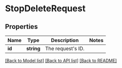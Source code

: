 # StopDeleteRequest

## Properties
Name | Type | Description | Notes
------------ | ------------- | ------------- | -------------
**id** | **string** | The request&#x27;s ID. | 

[[Back to Model list]](../../README.md#documentation-for-models) [[Back to API list]](../../README.md#documentation-for-api-endpoints) [[Back to README]](../../README.md)

